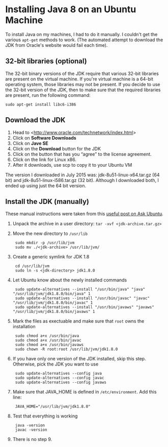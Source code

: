 # Installing Java 8 on an Ubuntu Machine

To install Java on my machines, I had to do it manually. I couldn't get the various `apt-get` methods to work.
(The automated attempt to download the JDK from Oracle's website would fail each time).

## 32-bit libraries (optional)

The 32-bit binary versions of the JDK require that various 32-bit libraries are present on the virtual machine. If you're virtual machine is a 64-bit operating system, those libraries may not be present. If you decide to use the 32-bit version of the JDK, then to make sure that the required libraries are present, run the following command:

```sudo apt-get install libc6-i386```

## Download the JDK

1. Head to &lt;http://www.oracle.com/technetwork/index.html&gt;
2. Click on **Software Downloads**
3. Click on **Jave SE**
4. Click on the **Download** button for the JDK
5. Click on the button that has you <q>agree</q> to the license agreement.
6. Click on the link for Linux x86.
7. After it downloads, use scp to copy it to your Ubuntu VM

The version I downloaded in July 2015 was: jdk-8u51-linux-x64.tar.gz (64 bit) and jdk-8u51-linux-i586.tar.gz (32 bit). Although I downloaded both, I ended up using just the 64 bit version.

## Install the JDK (manually)

These manual instructions were taken from this [useful post on Ask Ubuntu](http://askubuntu.com/questions/56104/how-can-i-install-sun-oracles-proprietary-java-jdk-6-7-8-or-jre).

1. Unpack the archive in a user directory: `tar -xvf <jdk-archive.tar.gz>`
2. Move the new directory to `/usr/lib`

        sudo mkdir -p /usr/lib/jvm
        sudo mv ./<jdk-archive> /usr/lib/jvm/

3. Create a generic symlink for JDK 1.8

        cd /usr/lib/jvm
        sudo ln -s <jdk-directory> jdk1.8.0

4. Let Ubuntu know about the newly installed commands

        sudo update-alternatives --install "/usr/bin/java" "java" "/usr/lib/jvm/jdk1.8.0/bin/java" 1
        sudo update-alternatives --install "/usr/bin/javac" "javac" "/usr/lib/jvm/jdk1.8.0/bin/javac" 1
        sudo update-alternatives --install "/usr/bin/javaws" "javaws" "/usr/lib/jvm/jdk1.8.0/bin/javaws" 1

5. Mark the files as exectuable and make sure that `root` owns the installation

        sudo chmod a+x /usr/bin/java
        sudo chmod a+x /usr/bin/javac
        sudo chmod a+x /usr/bin/javaws
        sudo chown -R root:root /usr/lib/jvm/jdk1.8.0

6. If you have only one version of the JDK installed, skip this step. Otherwise, pick the JDK you want to use

        sudo update-alternatives --config java
        sudo update-alternatives --config javac
        sudo update-alternatives --config javaws

7. Make sure that JAVA_HOME is defined in `/etc/environment`. Add this line:

        JAVA_HOME="/usr/lib/jvm/jdk1.8.0"

8. Test that everything is working

        java -version
        javac -version

9. There is no step 9.



